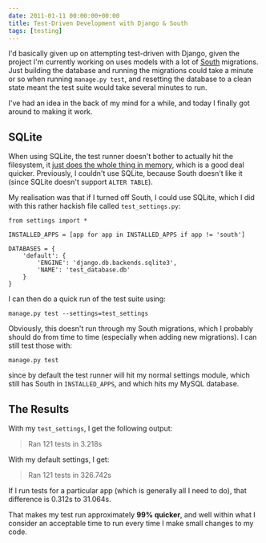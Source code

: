 ```yaml
---
date: 2011-01-11 00:00:00+00:00
title: Test-Driven Development with Django & South
tags: [testing]
---
```


I'd basically given up on attempting test-driven with Django, given
the project I'm currently working on uses models with a lot of
[South](http://south.aeracode.org) migrations. Just building the
database and running the migrations could take a minute or so when
running `manage.py test`, and resetting the database to a clean state
meant the test suite would take several minutes to run.

<!-- more -->

I've had an idea in the back of my mind for a while, and today I finally got around to making it work.


## SQLite


When using SQLite, the test runner doesn't bother to actually hit the
filesystem, it [just does the whole thing in
memory](http://django.readthedocs.org/en/1.3.-/topics/testing.html#the-test-database),
which is a good deal quicker. Previously, I couldn't use SQLite,
because South doesn't like it (since SQLite doesn't support `ALTER
TABLE`).

My realisation was that if I turned off South, I could use SQLite, which I did with this rather hackish file called `test_settings.py`:

```
from settings import *

INSTALLED_APPS = [app for app in INSTALLED_APPS if app != 'south']

DATABASES = {
    'default': {
        'ENGINE': 'django.db.backends.sqlite3',
        'NAME': 'test_database.db'
    }
}
```

I can then do a quick run of the test suite using:

```
manage.py test --settings=test_settings
```

Obviously, this doesn't run through my South migrations, which I
probably should do from time to time (especially when adding new
migrations). I can still test those with:

```
manage.py test
```

since by default the test runner will hit my normal settings module,
which still has South in `INSTALLED_APPS`, and which hits my MySQL
database.


## The Results


With my `test_settings`, I get the following output:


> Ran 121 tests in 3.218s


With my default settings, I get:


> Ran 121 tests in 326.742s


If I run tests for a particular app (which is generally all I need to
do), that difference is 0.312s to 31.064s.

That makes my test run approximately **99% quicker**, and well within
what I consider an acceptable time to run every time I make small
changes to my code.
